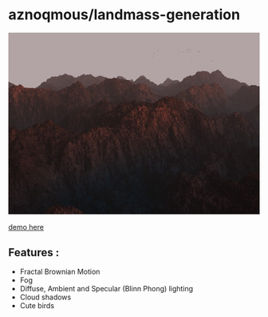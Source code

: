 # aznoqmous/landmass-generation

![Beautiful landscape](screenshot.jpg)

[demo here](https://aznoqmous.github.io/landmass-generation)

## Features : 
- Fractal Brownian Motion
- Fog
- Diffuse, Ambient and Specular (Blinn Phong) lighting
- Cloud shadows
- Cute birds

